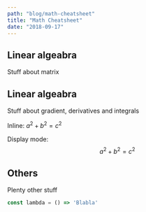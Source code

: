 ```yaml
---
path: "blog/math-cheatsheet"
title: "Math Cheatsheet"
date: "2018-09-17"
---
```


## Linear algeabra
Stuff about matrix

## Linear algeabra
Stuff about gradient, derivatives and integrals

Inline: $a^2 + b^2 = c^2$

Display mode:
$$
a^2 + b^2 = c^2
$$

## Others
Plenty other stuff

```js
const lambda = () => 'Blabla'
```
